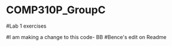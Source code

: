 # COMP310P_GroupC

#Lab 1 exercises

#I am making a change to this code- BB
#Bence's edit on Readme
